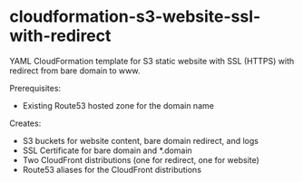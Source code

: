 # cloudformation-s3-website-ssl-with-redirect
YAML CloudFormation template for S3 static website with SSL (HTTPS) with redirect from bare domain to www.

Prerequisites: 
* Existing Route53 hosted zone for the domain name

Creates:
* S3 buckets for website content, bare domain redirect, and logs
* SSL Certificate for bare domain and *.domain
* Two CloudFront distributions (one for redirect, one for website)
* Route53 aliases for the CloudFront distributions